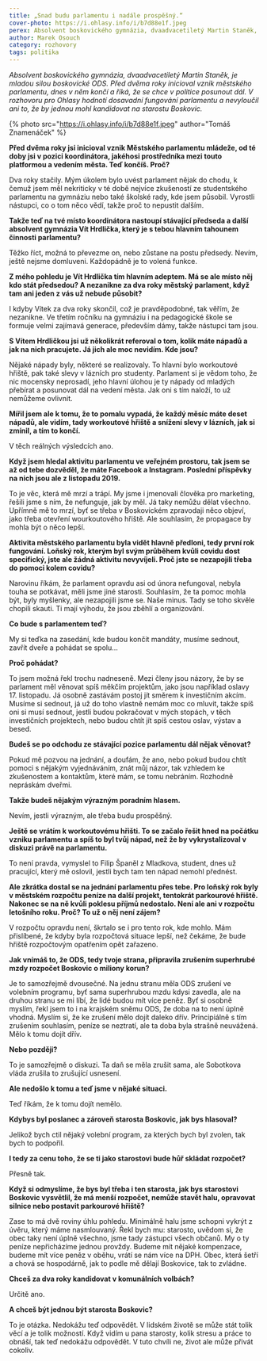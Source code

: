 ```yaml
---
title: „Snad budu parlamentu i nadále prospěšný.“
cover-photo: https://i.ohlasy.info/i/b7d88e1f.jpeg
perex: Absolvent boskovického gymnázia, dvaadvacetiletý Martin Staněk, je mladou silou boskovické ODS. Před dvěma roky inicioval vznik městského parlamentu, dnes v něm končí a říká, že se chce v politice posunout dál.
author: Marek Osouch
category: rozhovory
tags: politika
---
```


*Absolvent boskovického gymnázia, dvaadvacetiletý Martin Staněk, je mladou silou boskovické ODS. Před dvěma roky inicioval vznik městského parlamentu, dnes v něm končí a říká, že se chce v politice posunout dál. V rozhovoru pro Ohlasy hodnotí dosavadní fungování parlamentu a nevyloučil ani to, že by jednou mohl kandidovat na starostu Boskovic.*

{% photo src="https://i.ohlasy.info/i/b7d88e1f.jpeg" author="Tomáš Znamenáček" %}

**Před dvěma roky jsi inicioval vznik Městského parlamentu mládeže, od té doby jsi v pozici koordinátora, jakéhosi prostředníka mezi touto platformou a vedením města. Teď končíš. Proč?**

Dva roky stačily. Mým úkolem bylo uvést parlament nějak do chodu, k čemuž jsem měl nekriticky v té době nejvíce zkušeností ze studentského parlamentu na gymnáziu nebo také školské rady, kde jsem působil. Vyrostli nástupci, co o tom něco vědí, takže proč to nepustit dalším.

**Takže teď na tvé místo koordinátora nastoupí stávající předseda a další absolvent gymnázia Vít Hrdlička, který je s tebou hlavním tahounem činnosti parlamentu?**

Těžko říct, možná to převezme on, nebo zůstane na postu předsedy. Nevím, ještě nejsme domluveni. Každopádně je to volená funkce.

**Z mého pohledu je Vít Hrdlička tím hlavním adeptem. Má se ale místo něj kdo stát předsedou? A nezanikne za dva roky městský parlament, když tam ani jeden z vás už nebude působit?**

I kdyby Vítek za dva roky skončil, což je pravděpodobné, tak věřím, že nezanikne. Ve třetím ročníku na gymnáziu i na pedagogické škole se formuje velmi zajímavá generace, především dámy, takže nástupci tam jsou.

**S Vítem Hrdličkou jsi už několikrát referoval o tom, kolik máte nápadů a jak na nich pracujete. Já jich ale moc nevidím. Kde jsou?**

Nějaké nápady byly, některé se realizovaly. To hlavní bylo workoutové hřiště, pak také slevy v lázních pro studenty. Parlament si je vědom toho, že nic mocensky neprosadí, jeho hlavní úlohou je ty nápady od mladých přebírat a posunovat dál na vedení města. Jak oni s tím naloží, to už nemůžeme ovlivnit.

**Mířil jsem ale k tomu, že to pomalu vypadá, že každý měsíc máte deset nápadů, ale vidím, tady workoutové hřiště a snížení slevy v lázních, jak si zmínil, a tím to končí.**

V těch reálných výsledcích ano.

**Když jsem hledal aktivitu parlamentu ve veřejném prostoru, tak jsem se až od tebe dozvěděl, že máte Facebook a Instagram. Poslední příspěvky na nich jsou ale z listopadu 2019.**

To je věc, která mě mrzí a trápí. My jsme i jmenovali člověka pro marketing, řešili jsme s ním, že nefunguje, jak by měl. Já taky nemůžu dělat všechno. Upřímně mě to mrzí, byť se třeba v Boskovickém zpravodaji něco objeví, jako třeba otevření wourkoutového hřiště. Ale souhlasím, že propagace by mohla být o něco lepší.

**Aktivita městského parlamentu byla vidět hlavně předloni, tedy první rok fungování. Loňský rok, kterým byl svým průběhem kvůli covidu dost specifický, jste ale žádná aktivitu nevyvíjeli. Proč jste se nezapojili třeba do pomoci kolem covidu?**

Narovinu říkám, že parlament opravdu asi od února nefungoval, nebyla touha se potkávat, měli jsme jiné starosti. Souhlasím, že ta pomoc mohla být, byly myšlenky, ale nezapojili jsme se. Naše minus. Tady se toho skvěle chopili skauti. Ti mají výhodu, že jsou zběhlí a organizování.

**Co bude s parlamentem teď?**

My si teďka na zasedání, kde budou končit mandáty, musíme sednout, zavřít dveře a pohádat se spolu…

**Proč pohádat?**

To jsem možná řekl trochu nadneseně. Mezi členy jsou názory, že by se parlament měl věnovat spíš měkčím projektům, jako jsou například oslavy 17. listopadu. Já osobně zastávám postoj jít směrem k investičním akcím. Musíme si sednout, já už do toho vlastně nemám moc co mluvit, takže spíš oni si musí sednout, jestli budou pokračovat v mých stopách, v těch investičních projektech, nebo budou chtít jít spíš cestou oslav, výstav a besed.

**Budeš se po odchodu ze stávající pozice parlamentu dál nějak věnovat?**

Pokud mě pozvou na jednání, a doufám, že ano, nebo pokud budou chtít pomoci s nějakým vyjednáváním, znát můj názor, tak vzhledem ke zkušenostem a kontaktům, které mám, se tomu nebráním. Rozhodně nepráskám dveřmi.

**Takže budeš nějakým výrazným poradním hlasem.**

Nevím, jestli výrazným, ale třeba budu prospěšný.

**Ještě se vrátím k workoutovému hřišti. To se začalo řešit hned na počátku vzniku parlamentu a spíš to byl tvůj nápad, než že by vykrystalizoval v diskuzi právě na parlamentu.**

To není pravda, vymyslel to Filip Španěl z Mladkova, student, dnes už pracující, který mě oslovil, jestli bych tam ten nápad nemohl přednést.

**Ale zkrátka dostal se na jednání parlamentu přes tebe. Pro loňský rok byly v městském rozpočtu peníze na další projekt, tentokrát parkourové hřiště. Nakonec se na ně kvůli poklesu příjmů nedostalo. Není ale ani v rozpočtu letošního roku. Proč? To už o něj není zájem?**

V rozpočtu opravdu není, škrtalo se i pro tento rok, kde mohlo. Mám přislíbené, že kdyby byla rozpočtová situace lepší, než čekáme, že bude hřiště rozpočtovým opatřením opět zařazeno. 

**Jak vnímáš to, že ODS, tedy tvoje strana, připravila zrušením superhrubé mzdy rozpočet Boskovic o miliony korun?**

Je to samozřejmě dvousečné. Na jednu stranu měla ODS zrušení ve volebním programu, byť sama superhrubou mzdu kdysi zavedla, ale na druhou stranu se mi líbí, že lidé budou mít více peněz. Byť si osobně myslím, řekl jsem to i na krajském sněmu ODS, že doba na to není úplně vhodná. Myslím si, že ke zrušení mělo dojít daleko dřív. Principiálně s tím zrušením souhlasím, peníze se neztratí, ale ta doba byla strašně neuvážená. Mělo k tomu dojít dřív.

**Nebo později?**

To je samozřejmě o diskuzi. Ta daň se měla zrušit sama, ale Sobotkova vláda zrušila to zrušující usnesení.

**Ale nedošlo k tomu a teď jsme v nějaké situaci.**

Teď říkám, že k tomu dojít nemělo.

**Kdybys byl poslanec a zároveň starosta Boskovic, jak bys hlasoval?**

Jelikož bych ctil nějaký volební program, za kterých bych byl zvolen, tak bych to podpořil.

**I tedy za cenu toho, že se ti jako starostovi bude hůř skládat rozpočet?**

Přesně tak.

**Když si odmyslíme, že bys byl třeba i ten starosta, jak bys starostovi Boskovic vysvětlil, že má menší rozpočet, nemůže stavět halu, opravovat silnice nebo postavit parkourové hřiště?**

Zase to má dvě roviny úhlu pohledu. Minimálně halu jsme schopni vykrýt z úvěru, který máme nasmlouvaný. Řekl bych mu: starosto, uvědom si, že obec taky není úplně všechno, jsme tady zástupci všech občanů. My o ty peníze nepřicházíme jednou provždy. Budeme mít nějaké kompenzace, budeme mít více peněz v oběhu, vrátí se nám více na DPH. Obec, která šetří a chová se hospodárně, jak to podle mě dělají Boskovice, tak to zvládne.

**Chceš za dva roky kandidovat v komunálních volbách?**

Určitě ano.

**A chceš být jednou být starosta Boskovic?**

To je otázka. Nedokážu teď odpovědět. V lidském životě se může stát tolik věcí a je tolik možností. Když vidím u pana starosty, kolik stresu a práce to obnáší, tak teď nedokážu odpovědět. V tuto chvíli ne, život ale může přivát cokoliv.

